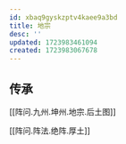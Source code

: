 ```yaml
---
id: xbaq9gyskzptv4kaee9a3bd
title: 地宗
desc: ''
updated: 1723983461094
created: 1723983067678
---
```


## 传承

[[阵问.九州.坤州.地宗.后土图]]

[[阵问.阵法.绝阵.厚土]]
